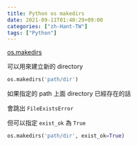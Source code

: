 ```yaml
---
title: Python os makedirs
date: 2021-09-11T01:40:29+09:00
categories: ["zh-Hant-TW"]
tags: ["Python"]
---
```

[os.makedirs](https://docs.python.org/3/library/os.html#os.makedirs)

可以用來建立新的 directory

```python
os.makedirs('path/dir')
```

如果指定的 path 上面 directory 已經存在的話

會跳出 `FileExistsError`

但可以指定 `exist_ok` 為 `True`

```python
os.makedirs('path/dir', exist_ok=True)
```
